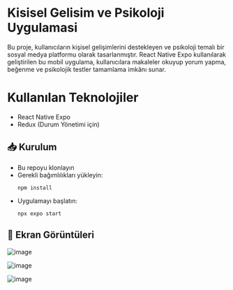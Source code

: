 # Kisisel Gelisim ve Psikoloji Uygulamasi

Bu proje, kullanıcıların kişisel gelişimlerini destekleyen ve psikoloji temalı bir sosyal medya platformu olarak tasarlanmıştır. React Native Expo kullanılarak geliştirilen bu mobil uygulama, kullanıcılara makaleler okuyup yorum yapma, beğenme ve psikolojik testler tamamlama imkânı sunar.

# Kullanılan Teknolojiler 
- React Native Expo
- Redux (Durum Yönetimi için)

## 📥 Kurulum
- Bu repoyu klonlayın
- Gerekli bağımlılıkları yükleyin:
    ```
    npm install
    ```
- Uygulamayı başlatın:
    ```
    npx expo start
    ```
## 📸 Ekran Görüntüleri

![image](https://github.com/user-attachments/assets/69324e2d-de13-45d0-ab2d-615b74e8da6c)

![image](https://github.com/user-attachments/assets/0cdc6ebf-5ec9-4c46-b65e-c66caa2bc7ca)

![image](https://github.com/user-attachments/assets/d2281bad-d77f-41a1-97a5-077c980b8b13)
